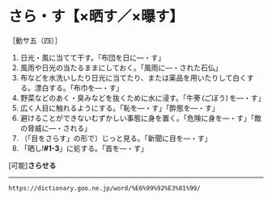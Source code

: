 # さら・す【×晒す／×曝す】

［動サ五（四）］
1.  日光・風に当てて干す。「布団を日に―・す」
2.  風雨や日光の当たるままにしておく。「風雨に―・された石仏」
3.  布などを水洗いしたり日光に当てたり、または薬品を用いたりして白くする。漂白する。「布巾を―・す」
4.  野菜などのあく・臭みなどを抜くために水に浸す。「牛蒡 (ごぼう) を―・す」
5.  広く人目に触れるようにする。「恥を―・す」「酔態を―・す」
6.  避けることができないむずかしい事態に身を置く。「危険に身を―・す」「敵の脅威に―・される」
7.  （「目をさらす」の形で）じっと見る。「新聞に目を―・す」
8.  「晒し!**\#1-3**」に処する。「首を―・す」
    

\[可能\]**さらせる**

---
`https://dictionary.goo.ne.jp/word/%E6%99%92%E3%81%99/`